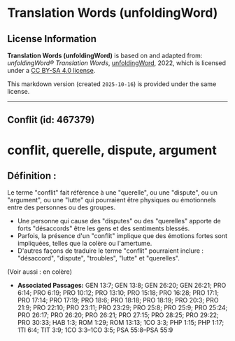 # Translation Words (unfoldingWord)

## License Information

**Translation Words (unfoldingWord)** is based on and adapted from: _unfoldingWord® Translation Words_, [unfoldingWord](https://unfoldingword.org/utw), 2022, which is licensed under a [CC BY-SA 4.0 license](https://creativecommons.org/licenses/by-sa/4.0/legalcode.en).

This markdown version (created `2025-10-16`) is provided under the same license.



--------------------------------

## Conflit (id: 467379)

conflit, querelle, dispute, argument
====================================

Définition :
------------

Le terme "conflit" fait référence à une "querelle", ou une "dispute", ou un "argument", ou une "lutte" qui pourraient être physiques ou émotionnels entre des personnes ou des groupes.

* Une personne qui cause des "disputes" ou des "querelles" apporte de forts "désaccords" être les gens et des sentiments blessés.
* Parfois, la présence d'un "conflit" implique que des émotions fortes sont impliquées, telles que la colère ou l'amertume.
* D'autres façons de traduire le terme "conflit" pourraient inclure : "désaccord", "dispute", "troubles", "lutte" et "querelles".

(Voir aussi : en colère)

* **Associated Passages:** GEN 13:7; GEN 13:8; GEN 26:20; GEN 26:21; PRO 6:14; PRO 6:19; PRO 10:12; PRO 13:10; PRO 15:18; PRO 16:28; PRO 17:1; PRO 17:14; PRO 17:19; PRO 18:6; PRO 18:18; PRO 18:19; PRO 20:3; PRO 21:9; PRO 22:10; PRO 23:11; PRO 23:29; PRO 25:8; PRO 25:9; PRO 25:24; PRO 26:17; PRO 26:20; PRO 26:21; PRO 27:15; PRO 28:25; PRO 29:22; PRO 30:33; HAB 1:3; ROM 1:29; ROM 13:13; 1CO 3:3; PHP 1:15; PHP 1:17; 1TI 6:4; TIT 3:9; 1CO 3:3–1CO 3:5; PSA 55:8–PSA 55:9

